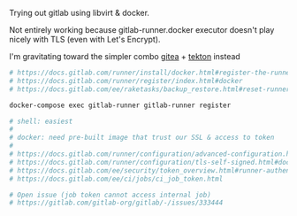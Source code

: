 Trying out gitlab using libvirt & docker.

Not entirely working because gitlab-runner.docker executor doesn't play nicely with TLS (even with Let's Encrypt).

I'm gravitating toward the simpler combo [gitea](https://gitea.io/en-us/) + [tekton](https://tekton.dev/) instead

```sh
# https://docs.gitlab.com/runner/install/docker.html#register-the-runner
# https://docs.gitlab.com/runner/register/index.html#docker
# https://docs.gitlab.com/ee/raketasks/backup_restore.html#reset-runner-registration-tokens

docker-compose exec gitlab-runner gitlab-runner register

# shell: easiest
#
# docker: need pre-built image that trust our SSL & access to token
#
# https://docs.gitlab.com/runner/configuration/advanced-configuration.html#how-clone_url-works
# https://docs.gitlab.com/runner/configuration/tls-self-signed.html#docker
# https://docs.gitlab.com/ee/security/token_overview.html#runner-authentication-tokens-also-called-runner-tokens
# https://docs.gitlab.com/ee/ci/jobs/ci_job_token.html

# Open issue (job token cannot access internal job)
# https://gitlab.com/gitlab-org/gitlab/-/issues/333444
```

